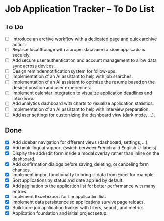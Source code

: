# Job Application Tracker – To Do List

## To Do
- [ ] Introduce an archive workflow with a dedicated page and quick archive action.
- [ ] Replace localStorage with a proper database to store applications securely.
- [ ] Add secure user authentication and account management to allow data sync across devices.
- [ ] Design reminder/notification system for follow-ups.
- [ ] Implementation of an AI assistant to help with job searches.
- [ ] Implementation of an AI assistant to optimize the resume based on the desired position and user experiences.
- [ ] Implement calendar integration to visualize application deadlines and interviews.
- [ ] Add analytics dashboard with charts to visualize application statistics.
- [ ] Implementation of an AI assistant to help with interview preparation.
- [ ] Add user settings for customizing the dashboard view (dark mode, ...).

## Done
- [x] Add sidebar navigation for different views (dashboard, settings, ...).
- [x] Add multilingual support (switch between French and English UI labels).
- [x] Display the add/edit form inside a modal overlay rather than inline on the dashboard.
- [x] Add confirmation dialogs before saving, deleting, or canceling form changes.
- [x] Implement import functionality to bring in data from Excel for example.
- [x] Sort applications by status and date applied by default.
- [x] Add pagination to the application list for better performance with many entries.
- [x] Implement Excel export for the application list.
- [x] Implement data persistence so applications survive page reloads.
- [x] Build core job application tracker with filters, search, and metrics.
- [x] Application foundation and initial project setup.

